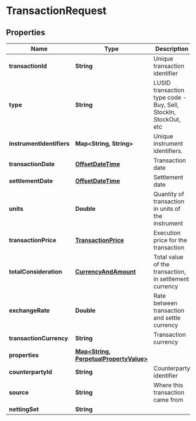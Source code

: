 
# TransactionRequest

## Properties
Name | Type | Description | Notes
------------ | ------------- | ------------- | -------------
**transactionId** | **String** | Unique transaction identifier | 
**type** | **String** | LUSID transaction type code - Buy, Sell, StockIn, StockOut, etc | 
**instrumentIdentifiers** | **Map&lt;String, String&gt;** | Unique instrument identifiers. | 
**transactionDate** | [**OffsetDateTime**](OffsetDateTime.md) | Transaction date | 
**settlementDate** | [**OffsetDateTime**](OffsetDateTime.md) | Settlement date | 
**units** | **Double** | Quantity of transaction in units of the instrument | 
**transactionPrice** | [**TransactionPrice**](TransactionPrice.md) | Execution price for the transaction | 
**totalConsideration** | [**CurrencyAndAmount**](CurrencyAndAmount.md) | Total value of the transaction, in settlement currency | 
**exchangeRate** | **Double** | Rate between transaction and settle currency |  [optional]
**transactionCurrency** | **String** | Transaction currency |  [optional]
**properties** | [**Map&lt;String, PerpetualPropertyValue&gt;**](PerpetualPropertyValue.md) |  |  [optional]
**counterpartyId** | **String** | Counterparty identifier |  [optional]
**source** | **String** | Where this transaction came from |  [optional]
**nettingSet** | **String** |  |  [optional]



